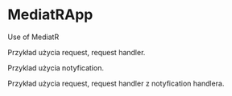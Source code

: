 # MediatRApp
Use of MediatR

Przykład użycia request, request handler.

Przyklad użycia notyfication.

Przykład użycia request, request handler z notyfication handlera.